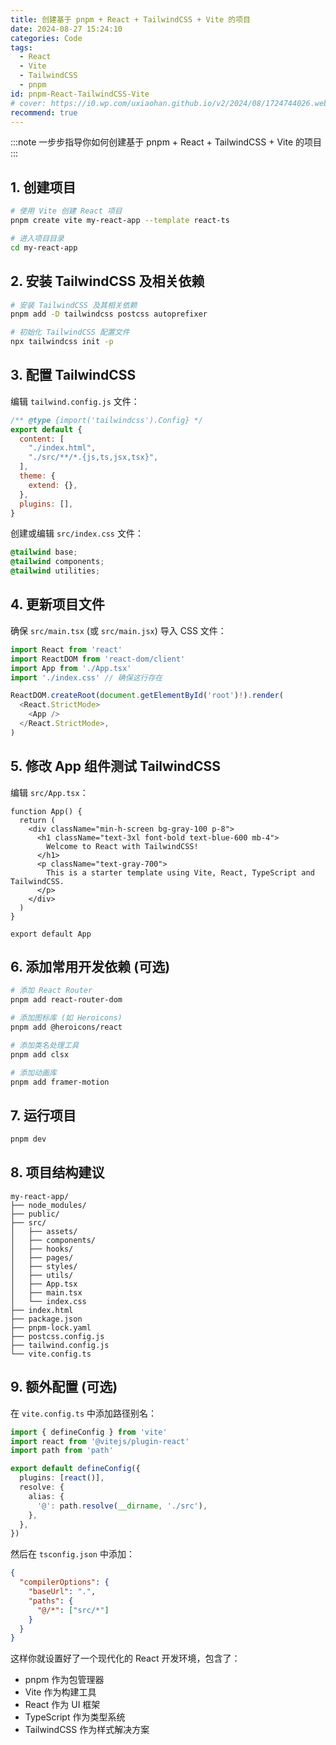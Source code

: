 ```yaml
---
title: 创建基于 pnpm + React + TailwindCSS + Vite 的项目
date: 2024-08-27 15:24:10
categories: Code
tags:
  - React
  - Vite
  - TailwindCSS
  - pnpm
id: pnpm-React-TailwindCSS-Vite
# cover: https://i0.wp.com/uxiaohan.github.io/v2/2024/08/1724744026.webp
recommend: true
---
```


:::note
一步步指导你如何创建基于 pnpm + React + TailwindCSS + Vite 的项目
:::

## 1. 创建项目

```bash
# 使用 Vite 创建 React 项目
pnpm create vite my-react-app --template react-ts

# 进入项目目录
cd my-react-app
```

## 2. 安装 TailwindCSS 及相关依赖

```bash
# 安装 TailwindCSS 及其相关依赖
pnpm add -D tailwindcss postcss autoprefixer

# 初始化 TailwindCSS 配置文件
npx tailwindcss init -p
```

## 3. 配置 TailwindCSS

编辑 `tailwind.config.js` 文件：

```javascript
/** @type {import('tailwindcss').Config} */
export default {
  content: [
    "./index.html",
    "./src/**/*.{js,ts,jsx,tsx}",
  ],
  theme: {
    extend: {},
  },
  plugins: [],
}
```

创建或编辑 `src/index.css` 文件：

```css
@tailwind base;
@tailwind components;
@tailwind utilities;
```

## 4. 更新项目文件

确保 `src/main.tsx` (或 `src/main.jsx`) 导入 CSS 文件：

```javascript
import React from 'react'
import ReactDOM from 'react-dom/client'
import App from './App.tsx'
import './index.css' // 确保这行存在

ReactDOM.createRoot(document.getElementById('root')!).render(
  <React.StrictMode>
    <App />
  </React.StrictMode>,
)
```

## 5. 修改 App 组件测试 TailwindCSS

编辑 `src/App.tsx`：

```tsx
function App() {
  return (
    <div className="min-h-screen bg-gray-100 p-8">
      <h1 className="text-3xl font-bold text-blue-600 mb-4">
        Welcome to React with TailwindCSS!
      </h1>
      <p className="text-gray-700">
        This is a starter template using Vite, React, TypeScript and TailwindCSS.
      </p>
    </div>
  )
}

export default App
```

## 6. 添加常用开发依赖 (可选)

```bash
# 添加 React Router
pnpm add react-router-dom

# 添加图标库 (如 Heroicons)
pnpm add @heroicons/react

# 添加类名处理工具
pnpm add clsx

# 添加动画库
pnpm add framer-motion
```

## 7. 运行项目

```bash
pnpm dev
```

## 8. 项目结构建议

```
my-react-app/
├── node_modules/
├── public/
├── src/
│   ├── assets/
│   ├── components/
│   ├── hooks/
│   ├── pages/
│   ├── styles/
│   ├── utils/
│   ├── App.tsx
│   ├── main.tsx
│   └── index.css
├── index.html
├── package.json
├── pnpm-lock.yaml
├── postcss.config.js
├── tailwind.config.js
└── vite.config.ts
```

## 9. 额外配置 (可选)

在 `vite.config.ts` 中添加路径别名：

```typescript
import { defineConfig } from 'vite'
import react from '@vitejs/plugin-react'
import path from 'path'

export default defineConfig({
  plugins: [react()],
  resolve: {
    alias: {
      '@': path.resolve(__dirname, './src'),
    },
  },
})
```

然后在 `tsconfig.json` 中添加：

```json
{
  "compilerOptions": {
    "baseUrl": ".",
    "paths": {
      "@/*": ["src/*"]
    }
  }
}
```

这样你就设置好了一个现代化的 React 开发环境，包含了：
- pnpm 作为包管理器
- Vite 作为构建工具
- React 作为 UI 框架
- TypeScript 作为类型系统
- TailwindCSS 作为样式解决方案